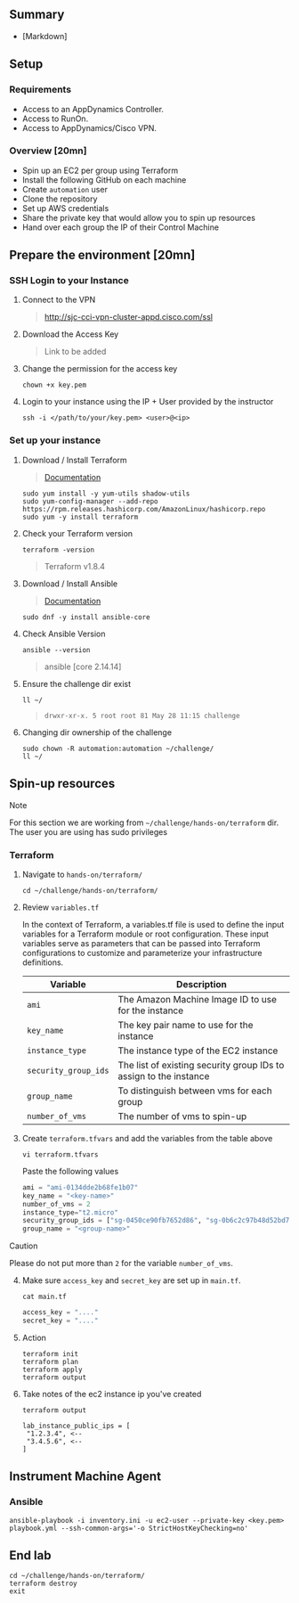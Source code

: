 ## Summary

* [Markdown]

## Setup

### Requirements

- Access to an AppDynamics Controller.
- Access to RunOn.
- Access to AppDynamics/Cisco VPN.

### Overview [20mn]

- Spin up an EC2 per group using Terraform
- Install the following GitHub on each machine
- Create `automation` user
- Clone the repository
- Set up AWS credentials
- Share the private key that would allow you to spin up resources
- Hand over each group the IP of their Control Machine

## Prepare the environment [20mn]

### SSH Login to your Instance

1. Connect to the VPN

    > http://sjc-cci-vpn-cluster-appd.cisco.com/ssl

2. Download the Access Key

    > Link to be added

3. Change the permission for the access key

    ```shell
    chown +x key.pem
    ```
4. Login to your instance using the IP + User provided by the instructor

    ```shell
    ssh -i </path/to/your/key.pem> <user>@<ip>
    ```


### Set up your instance

1. Download / Install Terraform
   > [Documentation](https://developer.hashicorp.com/terraform/install)

   ```shell
   sudo yum install -y yum-utils shadow-utils
   sudo yum-config-manager --add-repo https://rpm.releases.hashicorp.com/AmazonLinux/hashicorp.repo
   sudo yum -y install terraform
   ```

2. Check your Terraform version

   ```shell
   terraform -version
   ```
   >    Terraform v1.8.4
   
3. Download / Install Ansible

   > [Documentation](https://docs.ansible.com/ansible/2.9/installation_guide/intro_installation.html#)
   
   ```shell
   sudo dnf -y install ansible-core
   ```
   
4. Check Ansible Version

   ```shell
   ansible --version
   ```
   
   > ansible [core 2.14.14]

5. Ensure the challenge dir exist

   ```shell
   ll ~/
   ```
   > `drwxr-xr-x. 5 root root 81 May 28 11:15 challenge`

6. Changing dir ownership of the challenge

   ```shell
   sudo chown -R automation:automation ~/challenge/
   ll ~/
   ```

## Spin-up resources

> [!NOTE]
> For this section we are working from `~/challenge/hands-on/terraform` dir.
> The user you are using has sudo privileges

### Terraform

1. Navigate to `hands-on/terraform/`

   ```shell
   cd ~/challenge/hands-on/terraform/
   ```

2. Review `variables.tf`

   In the context of Terraform, a variables.tf file is used to define the input variables for a Terraform module or root
   configuration.
   These input variables serve as parameters that can be passed into Terraform configurations to customize and parameterize
   your infrastructure definitions.

   | Variable             | Description                                                       |
   |----------------------|-------------------------------------------------------------------|
   | `ami`                | The Amazon Machine Image ID to use for the instance               |
   | `key_name`           | The key pair name to use for the instance                         |
   | `instance_type`      | The instance type of the EC2 instance                             |
   | `security_group_ids` | The list of existing security group IDs to assign to the instance |
   | `group_name`         | To distinguish between vms for each group                         |
   | `number_of_vms`      | The number of vms to spin-up                                      |

3. Create `terraform.tfvars` and add the variables from the table above

   ```shell
   vi terraform.tfvars
   ```
   
   Paste the following values
   
   ```terraform
   ami = "ami-0134dde2b68fe1b07"
   key_name = "<key-name>"
   number_of_vms = 2
   instance_type="t2.micro"
   security_group_ids = ["sg-0450ce90fb7652d86", "sg-0b6c2c97b48d52bd7"]
   group_name = "<group-name>"
   ```
> [!CAUTION]
> Please do not put more than `2` for the variable `number_of_vms`.

4. Make sure `access_key` and `secret_key` are set up in `main.tf`.
   ```shell
   cat main.tf
   ```
   ```terraform
   access_key = "...."
   secret_key = "...."
   ```

5. Action

   ```shell
   terraform init
   terraform plan
   terraform apply
   terraform output
   ```
6. Take notes of the ec2 instance ip you've created

   ```shell
   terraform output
   ```
   ```text
   lab_instance_public_ips = [
    "1.2.3.4", <--
    "3.4.5.6", <--
   ]
   ```

## Instrument Machine Agent

### Ansible

```shell
ansible-playbook -i inventory.ini -u ec2-user --private-key <key.pem> playbook.yml --ssh-common-args='-o StrictHostKeyChecking=no'
```


## End lab


   ```shell
   cd ~/challenge/hands-on/terraform/
   terraform destroy
   exit
   ```

